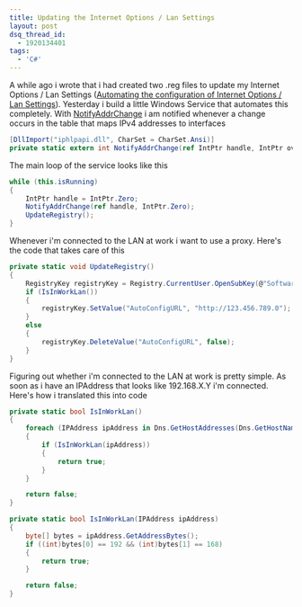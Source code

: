 ```yaml
---
title: Updating the Internet Options / Lan Settings
layout: post
dsq_thread_id:
  - 1920134401
tags:
  - 'C#'
---
```

A while ago i wrote that i had created two .reg files to update my Internet Options / Lan Settings ([Automating the configuration of Internet Options / Lan Settings](http://www.timvw.be/automating-the-configuration-of-internet-options-and-lan-settings/)). Yesterday i build a little Windows Service that automates this completely. With [NotifyAddrChange](http://windowssdk.msdn.microsoft.com/en-gb/library/aa366329.aspx) i am notified whenever a change occurs in the table that maps IPv4 addresses to interfaces

```csharp
[DllImport("iphlpapi.dll", CharSet = CharSet.Ansi)]
private static extern int NotifyAddrChange(ref IntPtr handle, IntPtr overlapped);
```

The main loop of the service looks like this

```csharp
while (this.isRunning)
{
	IntPtr handle = IntPtr.Zero;
	NotifyAddrChange(ref handle, IntPtr.Zero);
	UpdateRegistry();
}
```

Whenever i'm connected to the LAN at work i want to use a proxy. Here's the code that takes care of this

```csharp
private static void UpdateRegistry()
{
	RegistryKey registryKey = Registry.CurrentUser.OpenSubKey(@"Software\Microsoft\Windows\CurrentVersion\Internet Settings", true);
	if (IsInWorkLan())
	{
		registryKey.SetValue("AutoConfigURL", "http://123.456.789.0");
	}
	else
	{
		registryKey.DeleteValue("AutoConfigURL", false);
	}
}
```

Figuring out whether i'm connected to the LAN at work is pretty simple. As soon as i have an IPAddress that looks like 192.168.X.Y i'm connected. Here's how i translated this into code

```csharp
private static bool IsInWorkLan()
{
	foreach (IPAddress ipAddress in Dns.GetHostAddresses(Dns.GetHostName()))
	{
		if (IsInWorkLan(ipAddress))
		{
			return true;
		}
	}

	return false;
}

private static bool IsInWorkLan(IPAddress ipAddress)
{
	byte[] bytes = ipAddress.GetAddressBytes();
	if ((int)bytes[0] == 192 && (int)bytes[1] == 168)
	{
		return true;
	}

	return false;
}
```
